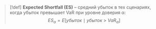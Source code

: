 
> [!def] 
> **Expected Shortfall (ES)** – средний убыток в тех сценариях, когда убыток превышает VaR при уровне доверия α:
> $$ES_{α}​=E[убыток\ ∣\ убыток\ >\ VaR_{α}]$$
